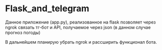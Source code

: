 # Flask_and_telegram

Данное приложение (app.py), реализованное на flask позволяет через ngrok связать тг-бот и API, получаемое через json (в данном случае прогноз погоды)

В дальнейшем планирую убрать ngrok и рассширить функционал бота.
